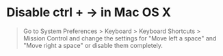 # Disable ctrl + -> in Mac OS X

> Go to System Preferences > Keyboard > Keyboard Shortcuts > Mission Control and change the settings for "Move left a space" and "Move right a space" or disable them completely.
